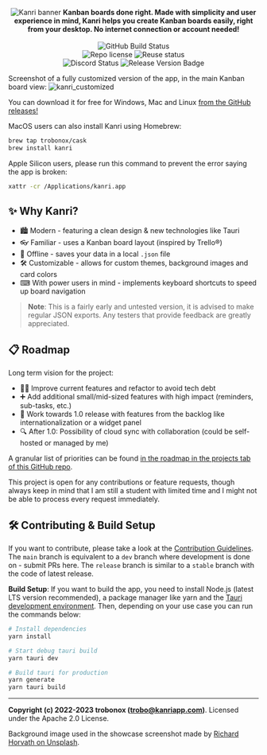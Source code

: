 <!--
SPDX-FileCopyrightText: Copyright (c) 2022-2023 trobonox <hello@trobo.tech>

SPDX-License-Identifier: Apache-2.0
-->

<p align="center">
    <img src="https://user-images.githubusercontent.com/57040351/220428500-12b485e6-a512-4642-a74a-65d31304fae1.png" alt="Kanri banner" />
    <b> Kanban boards done right. Made with simplicity and user experience in mind, Kanri helps you create Kanban boards easily, right from your desktop. No internet connection or account needed! </b>
    <br> <br>
    <img src="https://github.com/trobonox/kanri/actions/workflows/release.yml/badge.svg" alt="GitHub Build Status" />
    <br>
    <img src="https://img.shields.io/github/license/trobonox/kanri" alt="Repo license" />
    <img src="https://api.reuse.software/badge/github.com/trobonox/kanri" alt="Reuse status" />
    <br>
    <img src="https://img.shields.io/discord/965559337726656552" alt="Discord Status" />
    <img src="https://img.shields.io/github/v/release/trobonox/kanri" alt="Release Version Badge" />
</p>

Screenshot of a fully customized version of the app, in the main Kanban board view:
![kanri_customized](https://github.com/trobonox/kanri/assets/57040351/176922c7-8edf-4256-8eb3-ec4d03ad4f75)

You can download it for free for Windows, Mac and Linux [from the GitHub releases!](https://github.com/trobonox/kanri/releases)

MacOS users can also install Kanri using Homebrew:
```bash
brew tap trobonox/cask
brew install kanri
```

Apple Silicon users, please run this command to prevent the error saying the app is broken:
```bash
xattr -cr /Applications/kanri.app
```

## ✨ Why Kanri?
- 🏙 Modern - featuring a clean design & new technologies like Tauri
- 👓 Familiar - uses a Kanban board layout (inspired by Trello®)
- 🧾 Offline - saves your data in a local `.json` file
- 🛠 Customizable - allows for custom themes, background images and card colors
- ⌨ With power users in mind - implements keyboard shortcuts to speed up board navigation

> **Note**: This is a fairly early and untested version, it is advised to make regular JSON exports. Any testers that provide feedback are greatly appreciated.

## 📋 Roadmap
Long term vision for the project:
- 👷‍♂️ Improve current features and refactor to avoid tech debt
- ➕ Add additional small/mid-sized features with high impact (reminders, sub-tasks, etc.)
- 🚚 Work towards 1.0 release with features from the backlog like internationalization or a widget panel
- 🔍 After 1.0: Possibility of cloud sync with collaboration (could be self-hosted or managed by me)

A granular list of priorities can be found [in the roadmap in the projects tab of this GitHub repo](https://github.com/trobonox/kanri/projects).

This project is open for any contributions or feature requests, though always keep in mind that I am still a student with limited time and I might not be able to process every request immediately.

## 🛠 Contributing & Build Setup
If you want to contribute, please take a look at the [Contribution Guidelines](https://github.com/trobonox/kanri/blob/main/CONTRIBUTING.md).
The `main` branch is equivalent to a `dev` branch where development is done on - submit PRs here. The `release` branch is similar to a `stable` branch with the code of latest release.

**Build Setup**:
If you want to build the app, you need to install Node.js (latest LTS version recommended), a package manager like yarn and the [Tauri development environment](https://tauri.app/v1/guides/getting-started/prerequisites).
Then, depending on your use case you can run the commands below:

```bash
# Install dependencies
yarn install

# Start debug tauri build
yarn tauri dev

# Build tauri for production
yarn generate
yarn tauri build
```

---
**Copyright (c) 2022-2023 trobonox (trobo@kanriapp.com)**. Licensed under the Apache 2.0 License.

Background image used in the showcase screenshot made by [Richard Horvath on Unsplash](https://unsplash.com/photos/_nWaeTF6qo0).


